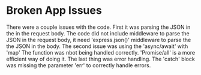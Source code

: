 # Broken App Issues
There were a couple issues with the code. First it was parsing the JSON in the in the request body. The code did not include middleware to parse the JSON in the request body, it need 'express.json()' middleware to parse the the JSON in the body. The second issue was using the 'async/await' with 'map' The function was nbot being handled correctly. 'Promise/all' is a more efficient way of doing it. The last thing was error handling. The 'catch' block was missing the parameter 'err' to correctly handle errors.